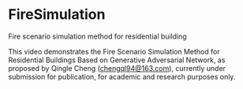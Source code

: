# FireSimulation
Fire scenario simulation method for residential building

This video demonstrates the Fire Scenario Simulation Method for Residential Buildings Based on Generative Adversarial Network, as proposed by Qingle Cheng (chengql94@163.com), currently under submission for publication, for academic and research purposes only.


